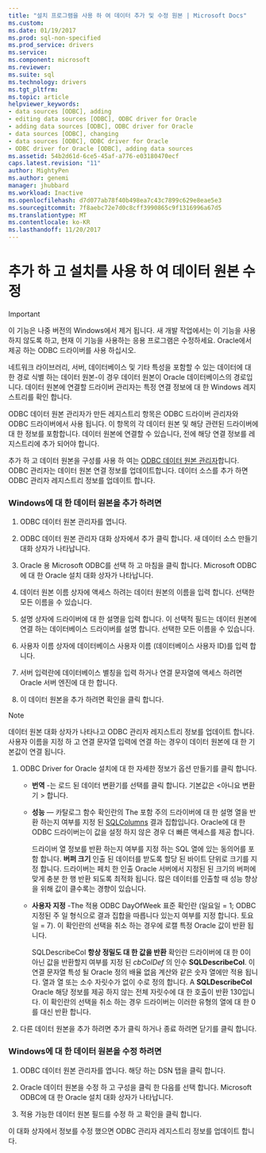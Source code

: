 ```yaml
---
title: "설치 프로그램을 사용 하 여 데이터 추가 및 수정 원본 | Microsoft Docs"
ms.custom: 
ms.date: 01/19/2017
ms.prod: sql-non-specified
ms.prod_service: drivers
ms.service: 
ms.component: microsoft
ms.reviewer: 
ms.suite: sql
ms.technology: drivers
ms.tgt_pltfrm: 
ms.topic: article
helpviewer_keywords:
- data sources [ODBC], adding
- editing data sources [ODBC], ODBC driver for Oracle
- adding data sources [ODBC], ODBC driver for Oracle
- data sources [ODBC], changing
- data sources [ODBC], ODBC driver for Oracle
- ODBC driver for Oracle [ODBC], adding data sources
ms.assetid: 54b2d61d-6ce5-45af-a776-e03180470ecf
caps.latest.revision: "11"
author: MightyPen
ms.author: genemi
manager: jhubbard
ms.workload: Inactive
ms.openlocfilehash: d7d077ab78f40b498ea7c43c7899c629e8eae5e3
ms.sourcegitcommit: 7f8aebc72e7d0c8cff3990865c9f1316996a67d5
ms.translationtype: MT
ms.contentlocale: ko-KR
ms.lasthandoff: 11/20/2017
---
```

# <a name="adding-and-modifying-data-sources-using-setup"></a>추가 하 고 설치를 사용 하 여 데이터 원본 수정
> [!IMPORTANT]  
>  이 기능은 나중 버전의 Windows에서 제거 됩니다. 새 개발 작업에서는 이 기능을 사용하지 않도록 하고, 현재 이 기능을 사용하는 응용 프로그램은 수정하세요. Oracle에서 제공 하는 ODBC 드라이버를 사용 하십시오.  
  
 네트워크 라이브러리, 서버, 데이터베이스 및 기타 특성을 포함할 수 있는 데이터에 대 한 경로 식별 하는 데이터 원본-이 경우 데이터 원본이 Oracle 데이터베이스의 경로입니다. 데이터 원본에 연결할 드라이버 관리자는 특정 연결 정보에 대 한 Windows 레지스트리를 확인 합니다.  
  
 ODBC 데이터 원본 관리자가 만든 레지스트리 항목은 ODBC 드라이버 관리자와 ODBC 드라이버에서 사용 됩니다. 이 항목의 각 데이터 원본 및 해당 관련된 드라이버에 대 한 정보를 포함합니다. 데이터 원본에 연결할 수 있습니다, 전에 해당 연결 정보를 레지스트리에 추가 되어야 합니다.  
  
 추가 하 고 데이터 원본을 구성를 사용 하 여는 [ODBC 데이터 원본 관리자](../../odbc/admin/odbc-data-source-administrator.md)합니다. ODBC 관리자는 데이터 원본 연결 정보를 업데이트합니다. 데이터 소스를 추가 하면 ODBC 관리자 레지스트리 정보를 업데이트 합니다.  
  
### <a name="to-add-a-data-source-for-windows"></a>Windows에 대 한 데이터 원본을 추가 하려면  
  
1.  ODBC 데이터 원본 관리자를 엽니다.  
  
2.  ODBC 데이터 원본 관리자 대화 상자에서 추가 클릭 합니다. 새 데이터 소스 만들기 대화 상자가 나타납니다.  
  
3.  Oracle 용 Microsoft ODBC를 선택 하 고 마침을 클릭 합니다. Microsoft ODBC에 대 한 Oracle 설치 대화 상자가 나타납니다.  
  
4.  데이터 원본 이름 상자에 액세스 하려는 데이터 원본의 이름을 입력 합니다. 선택한 모든 이름을 수 있습니다.  
  
5.  설명 상자에 드라이버에 대 한 설명을 입력 합니다. 이 선택적 필드는 데이터 원본에 연결 하는 데이터베이스 드라이버를 설명 합니다. 선택한 모든 이름을 수 있습니다.  
  
6.  사용자 이름 상자에 데이터베이스 사용자 이름 (데이터베이스 사용자 ID)를 입력 합니다.  
  
7.  서버 입력란에 데이터베이스 별칭을 입력 하거나 연결 문자열에 액세스 하려면 Oracle 서버 엔진에 대 한 합니다.  
  
8.  이 데이터 원본을 추가 하려면 확인을 클릭 합니다.  
  
> [!NOTE]  
>  데이터 원본 대화 상자가 나타나고 ODBC 관리자 레지스트리 정보를 업데이트 합니다. 사용자 이름을 지정 하 고 연결 문자열 입력에 연결 하는 경우이 데이터 원본에 대 한 기본값이 연결 됩니다.  
  
1.  ODBC Driver for Oracle 설치에 대 한 자세한 정보가 옵션 만들기를 클릭 합니다.  
  
    -   **번역** -는 로드 된 데이터 변환기를 선택를 클릭 합니다. 기본값은 \<아니요 변환기 > 합니다.  
  
    -   **성능** — 카탈로그 함수 확인란의 The 포함 주의 드라이버에 대 한 설명 열을 반환 하는지 여부를 지정 된 [SQLColumns](../../odbc/microsoft/level-1-api-functions-odbc-driver-for-oracle.md) 결과 집합입니다. Oracle에 대 한 ODBC 드라이버는이 값을 설정 하지 않은 경우 더 빠른 액세스를 제공 합니다.  
  
         드라이버 열 정보를 반환 하는지 여부를 지정 하는 SQL 열에 있는 동의어를 포함 합니다. **버퍼 크기** 인출 된 데이터를 받도록 할당 된 바이트 단위로 크기를 지정 합니다. 드라이버는 페치 한 인출 Oracle 서버에서 지정된 된 크기의 버퍼에 맞게 충분 한 행 반환 되도록 최적화 됩니다. 많은 데이터를 인출할 때 성능 향상을 위해 값이 클수록는 경향이 있습니다.  
  
    -   **사용자 지정** -The 적용 ODBC DayOfWeek 표준 확인란 (일요일 = 1; ODBC 지정된 주 일 형식으로 결과 집합을 따릅니다 있는지 여부를 지정 합니다. 토요일 = 7). 이 확인란의 선택을 취소 하는 경우에 로캘 특정 Oracle 값이 반환 됩니다.  
  
         SQLDescribeCol **항상 정밀도 대 한 값을 반환** 확인란 드라이버에 대 한 0이 아닌 값을 반환할지 여부를 지정 된 *cbColDef* 의 인수 **SQLDescribeCol**. 이 연결 문자열 특성 될 Oracle 정의 배율 없음 계산와 같은 숫자 열에만 적용 됩니다. 열과 열 또는 소수 자릿수가 없이 수로 정의 합니다. A **SQLDescribeCol** Oracle 해당 정보를 제공 하지 않는 전체 자릿수에 대 한 호출이 반환 130입니다. 이 확인란의 선택을 취소 하는 경우 드라이버는 이러한 유형의 열에 대 한 0를 대신 반환 합니다.  
  
2.  다른 데이터 원본을 추가 하려면 추가 클릭 하거나 종료 하려면 닫기를 클릭 합니다.  
  
### <a name="to-modify-a-data-source-for-windows"></a>Windows에 대 한 데이터 원본을 수정 하려면  
  
1.  ODBC 데이터 원본 관리자를 엽니다. 해당 하는 DSN 탭을 클릭 합니다.  
  
2.  Oracle 데이터 원본을 수정 하 고 구성을 클릭 한 다음를 선택 합니다. Microsoft ODBC에 대 한 Oracle 설치 대화 상자가 나타납니다.  
  
3.  적용 가능한 데이터 원본 필드를 수정 하 고 확인을 클릭 합니다.  
  
 이 대화 상자에서 정보를 수정 했으면 ODBC 관리자 레지스트리 정보를 업데이트 합니다.
